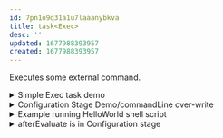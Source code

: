 ```yaml
---
id: 7pn1o9q31a1u7laaanybkva
title: task<Exec>
desc: ''
updated: 1677988393957
created: 1677988393957
---
```


Executes some external command.

<details>
<summary>Simple Exec task demo</summary>

## In Kotlin Script (.kts)

```kts
task<Exec>("myTask") {
    // configuration, sets the command line to later be executed.
    commandLine("echo", "Command line: Hello, world!")

    doFirst {
        println("doFirst: Hello, world!")
    }
    doLast {
        println("doLast: Goodbye, world!")
    }
}
```

Running:
```shell
./gradlew myTask
```

Output:
```
> Task :myTask
doFirst: Hello, world!
Command line: Hello, world!
doLast: Goodbye, world!
```

</details>

<details>
<summary>Configuration Stage Demo/commandLine over-write</summary>

```kts
task<Exec>("only-single-command-line-will-run"){
    // These two commandLine are meaningless since they will be overwritten, within
    // doFirst, by the commandLine in doFirst.
    //
    // The Exec task holds a single command line to run. commandLine does not
    // run the command, it sets the command line variable on the Exec instance.
    commandLine("echo", "configuration set echo-1")
    commandLine("echo", "configuration set echo-2")

    println("configuration-printl1")
    println("congiguration-printl2")

    doFirst {
        println("doFirst-printl")

        // This is the only commandLine that matters.
        commandLine("echo", "doFirst commandLine echo-1")
    }

    doLast {
        // doLast is executed after the task action has executed, so setting the
        // command line in here won't do anything useful.
        commandLine("echo", "doLast commandLine echo-1")

        println("doLast printl-1")
        println("doLast printl-2")
    }
}
```

## Command to reproduce:
```bash
gt.sandbox.checkout.commit b971e77 \
&& cd "${GT_SANDBOX_REPO}/build_system/gradle/example" \
&& cmd.run.announce "gradle only-single-command-line-will-run"
```

## Recorded output of command:
```

> Configure project :
configuration-printl1
congiguration-printl2

> Task :only-single-command-line-will-run
doFirst-printl
doFirst commandLine echo-1
doLast printl-1
doLast printl-2

BUILD SUCCESSFUL in 590ms
1 actionable task: 1 executed
```

</details>



<details>
<summary>Example running HelloWorld shell script</summary>


## Command to reproduce:
```bash
gt.sandbox.checkout.commit 9178a8b \
&& cd "${GT_SANDBOX_REPO}/build_system/gradle/example_shell_script_taskExec" \
&& cmd.run.announce "gradle runScript"
```

## Recorded output of command:
```

> Task :runScript
Hello from shell script.

BUILD SUCCESSFUL in 942ms
1 actionable task: 1 executed
```
</details>

<details>
<summary>afterEvaluate is in Configuration stage</summary>

## Command to reproduce:
```bash
gt.sandbox.checkout.commit 931385e \
&& cd "${GT_SANDBOX_REPO}/build_system/gradle/example" \
&& cmd.run.announce "gradle afterEvaluate-is-in-config-stage"
```

## Recorded output of command:
```

> Configure project :
configuration-printl1
congiguration-printl2
afterEvaluate-printl1

> Task :afterEvaluate-is-in-config-stage
doFirst-printl
commandLine-setBy-doFirst
doLast printl-1
doLast printl-2

BUILD SUCCESSFUL in 537ms
1 actionable task: 1 executed
```

</details>
